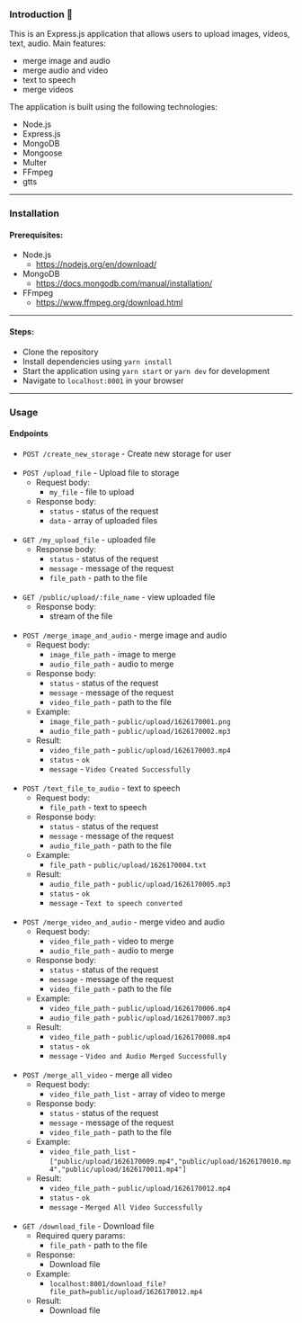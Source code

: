 ### Introduction 👋
This is an Express.js application that allows users to upload images, videos, text, audio.
Main features:
- merge image and audio
- merge audio and video
- text to speech
- merge videos


The application is built using the following technologies:
- Node.js
- Express.js
- MongoDB
- Mongoose
- Multer
- FFmpeg
- gtts

---
### Installation
#### Prerequisites:
- Node.js
  - https://nodejs.org/en/download/
- MongoDB
  - https://docs.mongodb.com/manual/installation/
- FFmpeg
  - https://www.ffmpeg.org/download.html
---
#### Steps:
- Clone the repository
- Install dependencies using `yarn install`
- Start the application using `yarn start` or `yarn dev` for development
- Navigate to `localhost:8001` in your browser

---
### Usage
#### Endpoints
- `POST /create_new_storage` - Create new storage for user
  <br/><br/>
- `POST /upload_file` - Upload file to storage 
  - Request body:
    - `my_file` - file to upload
  - Response body:
    - `status` - status of the request
    - `data` - array of uploaded files 
    <br/><br/>
- `GET /my_upload_file` - uploaded file 
  - Response body:
    - `status` - status of the request
    - `message` - message of the request
    - `file_path` - path to the file<br/><br/>
- `GET /public/upload/:file_name` - view uploaded file
  - Response body:
    - stream of the file <br/><br/>
- `POST /merge_image_and_audio` - merge image and audio
  - Request body:
    - `image_file_path` - image to merge
    - `audio_file_path` - audio to merge
  - Response body:
    - `status` - status of the request
    - `message` - message of the request
    - `video_file_path` - path to the file
  - Example:
    - `image_file_path` - `public/upload/1626170001.png`
    - `audio_file_path` - `public/upload/1626170002.mp3`
  - Result:
    - `video_file_path` - `public/upload/1626170003.mp4`
    - `status` - `ok`
    - `message` - `Video Created Successfully`<br/><br/>
- `POST /text_file_to_audio` - text to speech
  - Request body:
    - `file_path` - text to speech
  - Response body:
    - `status` - status of the request
    - `message` - message of the request
    - `audio_file_path` - path to the file
  - Example:
    - `file_path` - `public/upload/1626170004.txt`
  - Result:
    - `audio_file_path` - `public/upload/1626170005.mp3`
    - `status` - `ok`
    - `message` - `Text to speech converted`<br/><br/>
- `POST /merge_video_and_audio` - merge video and audio
  - Request body:
    - `video_file_path` - video to merge
    - `audio_file_path` - audio to merge
  - Response body:
    - `status` - status of the request
    - `message` - message of the request
    - `video_file_path` - path to the file
  - Example:
    - `video_file_path` - `public/upload/1626170006.mp4`
    - `audio_file_path` - `public/upload/1626170007.mp3`
  - Result:
    - `video_file_path` - `public/upload/1626170008.mp4`
    - `status` - `ok`
    - `message` - `Video and Audio Merged Successfully`<br/><br/>
- `POST /merge_all_video` - merge all video
  - Request body:
    - `video_file_path_list` - array of video to merge
  - Response body:
    - `status` - status of the request
    - `message` - message of the request
    - `video_file_path` - path to the file
  - Example:
    - `video_file_path_list` - `["public/upload/1626170009.mp4","public/upload/1626170010.mp4","public/upload/1626170011.mp4"]`
  - Result:
    - `video_file_path` - `public/upload/1626170012.mp4`
    - `status` - `ok`
    - `message` - `Merged All Video Successfully`<br/><br/>
- `GET /download_file` - Download file
  - Required query params:
    - `file_path` - path to the file
  - Response:
    - Download file
  - Example:
    - `localhost:8001/download_file?file_path=public/upload/1626170012.mp4`
  - Result:
    - Download file

